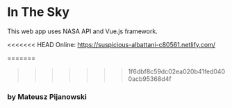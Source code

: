 # In The Sky

This web app uses NASA API and Vue.js framework.

<<<<<<< HEAD
Online: https://suspicious-albattani-c80561.netlify.com/

=======
>>>>>>> 1f6dbf8c59dc02ea020b41fed0400acb95368d4f
### by Mateusz Pijanowski
